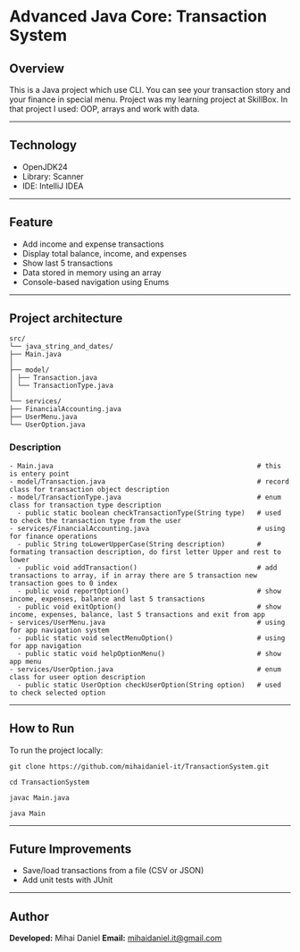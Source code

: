 # Advanced Java Core: Transaction System

## Overview

This is a Java project which use CLI. You can see your transaction story and your finance in special menu.
Project was my learning project at SkillBox. In that project I used: OOP, arrays and work with data.

---

## Technology 

- OpenJDK24
- Library: Scanner
- IDE: IntelliJ IDEA 

---

## Feature
- Add income and expense transactions
- Display total balance, income, and expenses
- Show last 5 transactions
- Data stored in memory using an array
- Console-based navigation using Enums

---

## Project architecture
```
src/
└── java_string_and_dates/
├── Main.java 
│
├── model/
│ ├── Transaction.java 
│ └── TransactionType.java
│
└── services/
├── FinancialAccounting.java 
├── UserMenu.java 
└── UserOption.java
```
### Description
```
- Main.java                                                   # this is entery point
- model/Transaction.java                                      # record class for transaction object description
- model/TransactionType.java                                  # enum class for transaction type description
  - public static boolean checkTransactionType(String type)   # used to check the transaction type from the user
- services/FinancialAccounting.java                           # using for finance operations
  - public String toLowerUpperCase(String description)        # formating transaction description, do first letter Upper and rest to lower
  - public void addTransaction()                              # add transactions to array, if in array there are 5 transaction new transaction goes to 0 index
  - public void reportOption()                                # show income, expenses, balance and last 5 transactions
  - public void exitOption()                                  # show income, expenses, balance, last 5 transactions and exit from app
- services/UserMenu.java                                      # using for app navigation system
  - public static void selectMenuOption()                     # using for app navigation
  - public static void helpOptionMenu()                       # show app menu
- services/UserOption.java                                    # enum class for useer option description
  - public static UserOption checkUserOption(String option)   # used to check selected option
```
---

## How to Run

To run the project locally:

```
git clone https://github.com/mihaidaniel-it/TransactionSystem.git

cd TransactionSystem

javac Main.java

java Main
```
---

## Future Improvements
-  Save/load transactions from a file (CSV or JSON)
- Add unit tests with JUnit

---


## Author

**Developed:** Mihai Daniel
**Email:** [mihaidaniel.it@gmail.com](mailto:mihaidaniel.it@gmail.com)
